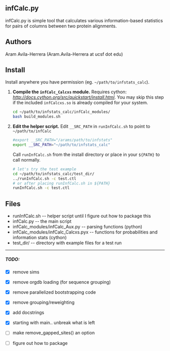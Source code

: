 ## infCalc.py ##

infCalc.py is simple tool that calculates various information-based
statistics for pairs of columns between two protein alignments.


## Authors ##

Aram Avila-Herrera (Aram.Avila-Herrera at ucsf dot edu)


## Install ##
Install anywhere you have permission (eg. `~/path/to/infstats_calc`).

1. **Compile the `infCalc_Calcxs` module.**
Requires cython: *<http://docs.cython.org/src/quickstart/install.html>*.
You may skip this step if the included `infCalcxs.so` is already compiled for your system.

	```bash
	cd ~/path/to/infstats_calc/infCalc_modules/
	bash build_modules.sh
	```

2. **Edit the helper script.** Edit `__SRC_PATH` in `runInfCalc.sh` to point to `~/path/to/infCalc`

	```bash
	#export __SRC_PATH="/arams/path/to/infstats"
	export __SRC_PATH="~/path/to/infstats_calc"
	```
	
	Call `runInfCalc.sh` from the install directory or place in your `${PATH}`
	to call normally.	
	
	```bash
	# let's try the test example
	cd ~/path/to/infstats_calc/test_dir/
	../runInfCalc.sh -c test.ctl
	# or after placing runInfCalc.sh in ${PATH}
	runInfCalc.sh -c test.ctl
	```


## Files ##

- runInfCalc.sh -- helper script until I figure out how to package this
- infCalc.py -- the main script
- infCalc_modules/infCalc_Aux.py -- parsing functions (python)
- infCalc_modules/infCalc_Calcxs.pyx -- functions for probabilities and information stats (cython)
- test_dir/ -- directory with example files for a test run

-----------------
##### TODO: #####
- [x] remove sims
- [x] remove orgdb loading (for sequence grouping)
- [x] remove parallelized bootstrapping code
- [x] remove grouping/reweighting
- [x] add docstrings
- [x] starting with main.. unbreak what is left
- [ ] make remove_gapped_sites() an option
- [ ] figure out how to package

